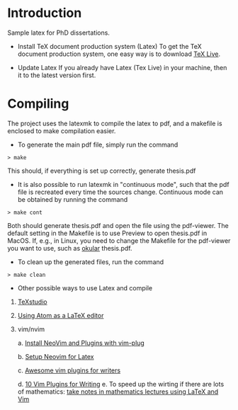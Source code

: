Introduction
============

Sample latex for PhD dissertations.

* Install TeX document production system (Latex)
To get the TeX document production system, one easy way is to download [TeX Live](https://www.tug.org/texlive/).

* Update Latex
If you already have Latex (Tex Live) in your machine,
then it to the latest version first.

Compiling
=========

The project uses the latexmk to compile the latex to pdf, and a makefile
is enclosed to make compilation easier.

* To generate the main pdf file, simply run the command

`> make`

This should, if everything is set up correctly, generate thesis.pdf

* It is also possible to run latexmk in "continuous mode", such that the pdf file
is recreated every time the sources change. Continuous mode can be obtained by
running the command

`> make cont`

Both should generate thesis.pdf and open the file using the pdf-viewer.
The default setting in the Makefile is to use Preview to open thesis.pdf in
MacOS.
If, e.g., in Linux, you need to change the Makefile for the pdf-viewer you want
to use, such as [okular](https://okular.kde.org/) thesis.pdf.

* To clean up the generated files, run the command

`> make clean`

* Other possible ways to use Latex and compile

1. [TeXstudio](https://www.texstudio.org/)

2. [Using Atom as a LaTeX editor](https://medium.com/@lucasrebscher/using-atom-as-a-latex-editor-93756de3d726)

3. vim/nvim

      a. [Install NeoVim and Plugins with vim-plug](https://www.linode.com/docs/tools-reference/tools/how-to-install-neovim-and-plugins-with-vim-plug/)
  
      b. [Setup Neovim for Latex](https://yufanlu.net/2018/09/03/neovim-latex/)
  
      c. [Awesome vim plugins for writers](https://opensource.com/article/17/2/vim-plugins-writers)
  
      d. [10 Vim Plugins for Writing](https://dev.to/tomfern/10-vim-plugins-for-writing-2k66)
      e. To speed up the wirting if there are lots of mathematics: [take notes in mathematics lectures using LaTeX and Vim](https://castel.dev/post/lecture-notes-1/)
